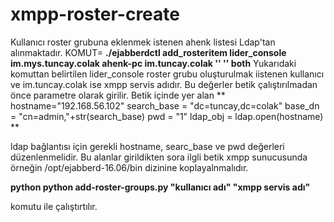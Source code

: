 # xmpp-roster-create

Kullanıcı roster grubuna eklenmek istenen ahenk listesi Ldap'tan alınmaktadır. 
KOMUT= **./ejabberdctl add_rosteritem lider_console im.mys.tuncay.colak  ahenk-pc im.tuncay.colak '' '' both**
Yukarıdaki komuttan belirtilen lider_console roster grubu oluşturulmak iistenen kullanıcı ve im.tuncay.colak ise xmpp servis adıdır. Bu değerler betik çalıştırılmadan önce parametre olarak girilir.
Betik içinde yer alan 
  **  
  	hostname="192.168.56.102"
  	search_base = "dc=tuncay,dc=colak"
    base_dn = "cn=admin,"+str(search_base)
    pwd = "1"
    ldap_obj = ldap.open(hostname)
    **
    
ldap bağlantısı için gerekli 
hostname, searc_base ve pwd değerleri düzenlenmelidir.
Bu alanlar girildikten sora ilgli betik xmpp sunucusunda örneğin /opt/ejabberd-16.06/bin dizinine koplayalnmalıdır. 

**python python add-roster-groups.py "kullanıcı adı" "xmpp servis adı"**

komutu ile çalıştırtılır.
